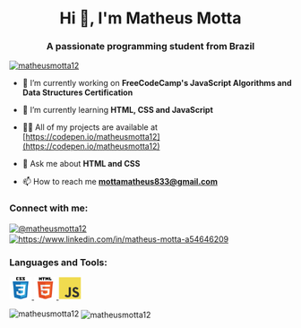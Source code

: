 <h1 align="center">Hi 👋, I'm Matheus Motta</h1>
<h3 align="center">A passionate programming student from Brazil</h3>

<p align="left"> <a href="https://github.com/ryo-ma/github-profile-trophy"><img src="https://github-profile-trophy.vercel.app/?username=matheusmotta12" alt="matheusmotta12" /></a> </p>

- 🔭 I’m currently working on **FreeCodeCamp's JavaScript Algorithms and Data Structures Certification**

- 🌱 I’m currently learning **HTML, CSS and JavaScript**

- 👨‍💻 All of my projects are available at [https://codepen.io/matheusmotta12](https://codepen.io/matheusmotta12)

- 💬 Ask me about **HTML and CSS**

- 📫 How to reach me **mottamatheus833@gmail.com**

<h3 align="left">Connect with me:</h3>
<p align="left">
<a href="https://codepen.io/@matheusmotta12" target="blank"><img align="center" src="https://raw.githubusercontent.com/rahuldkjain/github-profile-readme-generator/master/src/images/icons/Social/codepen.svg" alt="@matheusmotta12" height="30" width="40" /></a>
<a href="https://linkedin.com/in/https://www.linkedin.com/in/matheus-motta-a54646209" target="blank"><img align="center" src="https://raw.githubusercontent.com/rahuldkjain/github-profile-readme-generator/master/src/images/icons/Social/linked-in-alt.svg" alt="https://www.linkedin.com/in/matheus-motta-a54646209" height="30" width="40" /></a>
</p>

<h3 align="left">Languages and Tools:</h3>
<p align="left"> <a href="https://www.w3schools.com/css/" target="_blank"> <img src="https://raw.githubusercontent.com/devicons/devicon/master/icons/css3/css3-original-wordmark.svg" alt="css3" width="40" height="40"/> </a> <a href="https://www.w3.org/html/" target="_blank"> <img src="https://raw.githubusercontent.com/devicons/devicon/master/icons/html5/html5-original-wordmark.svg" alt="html5" width="40" height="40"/> </a> <a href="https://developer.mozilla.org/en-US/docs/Web/JavaScript" target="_blank"> <img src="https://raw.githubusercontent.com/devicons/devicon/master/icons/javascript/javascript-original.svg" alt="javascript" width="40" height="40"/> </a> </p>

<p><img align="left" src="https://github-readme-stats.vercel.app/api/top-langs?username=matheusmotta12&show_icons=true&theme=onedark&title_color=0c14ed&text_color=15efeb&bg_color=000000&locale=en&layout=compact" alt="matheusmotta12" /></p>

<p>&nbsp;<img align="center" src="https://github-readme-stats.vercel.app/api?username=matheusmotta12&show_icons=true&theme=dark&title_color=0d09f1&text_color=0f97eb&bg_color=000000&locale=en" alt="matheusmotta12" /></p>

